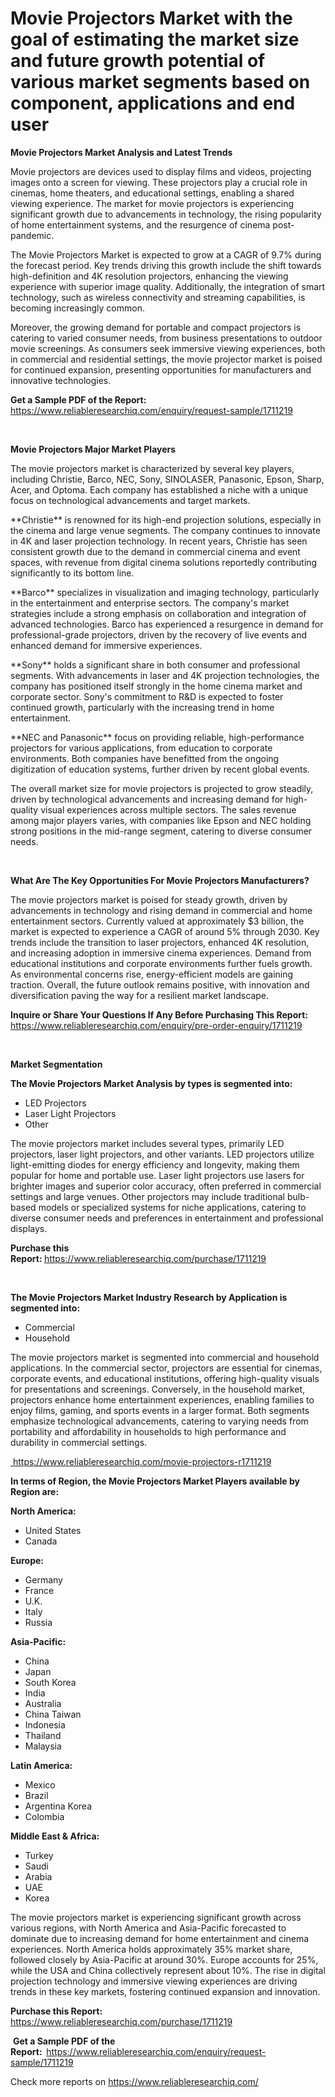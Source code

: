 <p><h1>Movie Projectors Market with the goal of estimating the market size and future growth potential of various market segments based on component, applications and end user</h1></p><p><strong>Movie Projectors Market Analysis and Latest Trends</strong></p>
<p><p>Movie projectors are devices used to display films and videos, projecting images onto a screen for viewing. These projectors play a crucial role in cinemas, home theaters, and educational settings, enabling a shared viewing experience. The market for movie projectors is experiencing significant growth due to advancements in technology, the rising popularity of home entertainment systems, and the resurgence of cinema post-pandemic.</p><p>The Movie Projectors Market is expected to grow at a CAGR of 9.7% during the forecast period. Key trends driving this growth include the shift towards high-definition and 4K resolution projectors, enhancing the viewing experience with superior image quality. Additionally, the integration of smart technology, such as wireless connectivity and streaming capabilities, is becoming increasingly common. </p><p>Moreover, the growing demand for portable and compact projectors is catering to varied consumer needs, from business presentations to outdoor movie screenings. As consumers seek immersive viewing experiences, both in commercial and residential settings, the movie projector market is poised for continued expansion, presenting opportunities for manufacturers and innovative technologies.</p></p>
<p><strong>Get a Sample PDF of the Report:&nbsp;</strong> <a href="https://www.reliableresearchiq.com/enquiry/request-sample/1711219?utm_campaign=1837&utm_medium=2&utm_source=Github&utm_content=ia&utm_term=10012025&utm_id=movie-projectors">https://www.reliableresearchiq.com/enquiry/request-sample/1711219</a></p>
<p>&nbsp;</p>
<p><strong>Movie Projectors Major Market Players</strong></p>
<p><p>The movie projectors market is characterized by several key players, including Christie, Barco, NEC, Sony, SINOLASER, Panasonic, Epson, Sharp, Acer, and Optoma. Each company has established a niche with a unique focus on technological advancements and target markets.</p><p>**Christie** is renowned for its high-end projection solutions, especially in the cinema and large venue segments. The company continues to innovate in 4K and laser projection technology. In recent years, Christie has seen consistent growth due to the demand in commercial cinema and event spaces, with revenue from digital cinema solutions reportedly contributing significantly to its bottom line.</p><p>**Barco** specializes in visualization and imaging technology, particularly in the entertainment and enterprise sectors. The company's market strategies include a strong emphasis on collaboration and integration of advanced technologies. Barco has experienced a resurgence in demand for professional-grade projectors, driven by the recovery of live events and enhanced demand for immersive experiences.</p><p>**Sony** holds a significant share in both consumer and professional segments. With advancements in laser and 4K projection technologies, the company has positioned itself strongly in the home cinema market and corporate sector. Sony's commitment to R&D is expected to foster continued growth, particularly with the increasing trend in home entertainment.</p><p>**NEC and Panasonic** focus on providing reliable, high-performance projectors for various applications, from education to corporate environments. Both companies have benefitted from the ongoing digitization of education systems, further driven by recent global events. </p><p>The overall market size for movie projectors is projected to grow steadily, driven by technological advancements and increasing demand for high-quality visual experiences across multiple sectors. The sales revenue among major players varies, with companies like Epson and NEC holding strong positions in the mid-range segment, catering to diverse consumer needs.</p></p>
<p>&nbsp;</p>
<p><strong>What Are The Key Opportunities For Movie Projectors Manufacturers?</strong></p>
<p><p>The movie projectors market is poised for steady growth, driven by advancements in technology and rising demand in commercial and home entertainment sectors. Currently valued at approximately $3 billion, the market is expected to experience a CAGR of around 5% through 2030. Key trends include the transition to laser projectors, enhanced 4K resolution, and increasing adoption in immersive cinema experiences. Demand from educational institutions and corporate environments further fuels growth. As environmental concerns rise, energy-efficient models are gaining traction. Overall, the future outlook remains positive, with innovation and diversification paving the way for a resilient market landscape.</p></p>
<p><strong>Inquire or Share Your Questions If Any Before Purchasing This Report:</strong> <a href="https://www.reliableresearchiq.com/enquiry/pre-order-enquiry/1711219?utm_campaign=1837&utm_medium=2&utm_source=Github&utm_content=ia&utm_term=10012025&utm_id=movie-projectors">https://www.reliableresearchiq.com/enquiry/pre-order-enquiry/1711219</a></p>
<p>&nbsp;</p>
<p><strong>Market Segmentation</strong></p>
<p><strong>The Movie Projectors Market Analysis by types is segmented into:</strong></p>
<p><ul><li>LED Projectors</li><li>Laser Light Projectors</li><li>Other</li></ul></p>
<p><p>The movie projectors market includes several types, primarily LED projectors, laser light projectors, and other variants. LED projectors utilize light-emitting diodes for energy efficiency and longevity, making them popular for home and portable use. Laser light projectors use lasers for brighter images and superior color accuracy, often preferred in commercial settings and large venues. Other projectors may include traditional bulb-based models or specialized systems for niche applications, catering to diverse consumer needs and preferences in entertainment and professional displays.</p></p>
<p><strong>Purchase this Report:&nbsp;</strong><a href="https://www.reliableresearchiq.com/purchase/1711219?utm_campaign=1837&utm_medium=2&utm_source=Github&utm_content=ia&utm_term=10012025&utm_id=movie-projectors">https://www.reliableresearchiq.com/purchase/1711219</a></p>
<p>&nbsp;</p>
<p><strong>The Movie Projectors Market Industry Research by Application is segmented into:</strong></p>
<p><ul><li>Commercial</li><li>Household</li></ul></p>
<p><p>The movie projectors market is segmented into commercial and household applications. In the commercial sector, projectors are essential for cinemas, corporate events, and educational institutions, offering high-quality visuals for presentations and screenings. Conversely, in the household market, projectors enhance home entertainment experiences, enabling families to enjoy films, gaming, and sports events in a larger format. Both segments emphasize technological advancements, catering to varying needs from portability and affordability in households to high performance and durability in commercial settings.</p></p>
<p><a href="https://www.reliableresearchiq.com/movie-projectors-r1711219?utm_campaign=1837&utm_medium=2&utm_source=Github&utm_content=ia&utm_term=10012025&utm_id=movie-projectors">&nbsp;https://www.reliableresearchiq.com/movie-projectors-r1711219</a></p>
<p><strong>In terms of Region, the Movie Projectors Market Players available by Region are:</strong></p>
<p>
    <p> <strong> North America: </strong>
        <ul>
            <li>United States</li>
            <li>Canada</li>
        </ul>
        </p> 
    <p> <strong> Europe: </strong>
        <ul>
            <li>Germany</li>
            <li>France</li>
            <li>U.K.</li>
            <li>Italy</li>
            <li>Russia</li>
        </ul>
        </p> 
    <p> <strong> Asia-Pacific: </strong>
        <ul>
            <li>China</li>
            <li>Japan</li>
            <li>South Korea</li>
            <li>India</li>
            <li>Australia</li>
            <li>China Taiwan</li>
            <li>Indonesia</li>
            <li>Thailand</li>
            <li>Malaysia</li>
        </ul>
        </p> 
    <p> <strong> Latin America: </strong>
        <ul>
            <li>Mexico</li>
            <li>Brazil</li>
            <li>Argentina Korea</li>
            <li>Colombia</li>
        </ul>
        </p> 
    <p> <strong> Middle East & Africa: </strong>
        <ul>
            <li>Turkey</li>
            <li>Saudi</li>
            <li>Arabia</li>
            <li>UAE</li>
            <li>Korea</li>
        </ul>
    </p>
    </p>
<p><p>The movie projectors market is experiencing significant growth across various regions, with North America and Asia-Pacific forecasted to dominate due to increasing demand for home entertainment and cinema experiences. North America holds approximately 35% market share, followed closely by Asia-Pacific at around 30%. Europe accounts for 25%, while the USA and China collectively represent about 10%. The rise in digital projection technology and immersive viewing experiences are driving trends in these key markets, fostering continued expansion and innovation.</p></p>
<p><strong>Purchase this Report: </strong><a href="https://www.reliableresearchiq.com/purchase/1711219?utm_campaign=1837&utm_medium=2&utm_source=Github&utm_content=ia&utm_term=10012025&utm_id=movie-projectors">https://www.reliableresearchiq.com/purchase/1711219</a></p>
<p>&nbsp;<strong>Get a Sample PDF of the Report:&nbsp;&nbsp;</strong><a href="https://www.reliableresearchiq.com/enquiry/request-sample/1711219?utm_campaign=1837&utm_medium=2&utm_source=Github&utm_content=ia&utm_term=10012025&utm_id=movie-projectors">https://www.reliableresearchiq.com/enquiry/request-sample/1711219</a></p>
<p><strong></strong></p>
<p>Check more reports on <a href="https://www.reliableresearchiq.com/?utm_campaign=1837&utm_medium=2&utm_source=Github&utm_content=ia&utm_term=10012025&utm_id=movie-projectors">https://www.reliableresearchiq.com/</a></p>